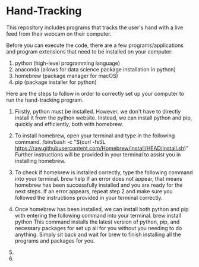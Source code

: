 # Hand-Tracking
This repository includes programs that tracks the user's hand with a live feed from their webcam on their computer.

Before you can execute the code, there are a few programs/applications and program extensions that need to be installed on your computer: 
1. python (high-level programming language)
2. anaconda (allows for data science package installation in python)
3. homebrew (package manager for macOS)
4. pip (package installer for python)

Here are the steps to follow in order to correctly set up your computer to run the hand-tracking program.

1. Firstly, python must be installed. However, we don't have to directly install it from the python website. Instead, we can install python and pip, quickly and efficiently, both with homebrew.

2. To install homebrew, open your terminal and type in the following command.
    /bin/bash -c "$(curl -fsSL https://raw.githubusercontent.com/Homebrew/install/HEAD/install.sh)"
    Further instructions will be provided in your terminal to assist you in installing homebrew. 

3. To check if homebrew is installed correctly, type the following command into your terminal.
    brew help
    If an error does not appear, that means homebrew has been successfully installed and you are ready for the next steps.
    If an error appears, repeat step 2 and make sure you followed the instructions provided in your terminal correctly.
    
4. Once homebrew has been installed, we can install both python and pip with entering the following command into your terminal.
    brew install python
    This command installs the latest version of python, pip, and necessary packages for set up all for you without you needing to do anything. Simply sit back and 
    wait for brew to finish installing all the programs and packages for you.
5. 

6. 

